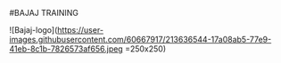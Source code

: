 #BAJAJ TRAINING

![Bajaj-logo](https://user-images.githubusercontent.com/60667917/213636544-17a08ab5-77e9-41eb-8c1b-7826573af656.jpeg =250x250)
